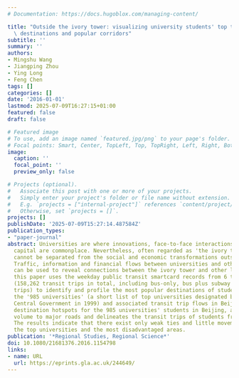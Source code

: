 ```yaml
---
# Documentation: https://docs.hugoblox.com/managing-content/

title: "Outside the ivory tower: visualizing university students' top transit-trip\
  \ destinations and popular corridors"
subtitle: ''
summary: ''
authors:
- Mingshu Wang
- Jiangping Zhou
- Ying Long
- Feng Chen
tags: []
categories: []
date: '2016-01-01'
lastmod: 2025-07-09T16:27:15+01:00
featured: false
draft: false

# Featured image
# To use, add an image named `featured.jpg/png` to your page's folder.
# Focal points: Smart, Center, TopLeft, Top, TopRight, Left, Right, BottomLeft, Bottom, BottomRight.
image:
  caption: ''
  focal_point: ''
  preview_only: false

# Projects (optional).
#   Associate this post with one or more of your projects.
#   Simply enter your project's folder or file name without extension.
#   E.g. `projects = ["internal-project"]` references `content/project/deep-learning/index.md`.
#   Otherwise, set `projects = []`.
projects: []
publishDate: '2025-07-09T15:27:14.487584Z'
publication_types:
- "paper-journal"
abstract: Universities are where innovations, face-to-face interactions and social
  capital are commonplace. Nevertheless, often regarded as 'the ivory tower', universities
  cannot be separated from the social and economic transformations outside of them.
  Traffic, information and financial flows between universities and other locations
  can be used to reveal connections between the ivory tower and other locales. Therefore,
  this paper uses the weekday public transit smartcard records from 6 to 9 April 2010
  (158,262 transit trips in total, including bus-only, bus plus subway and subway-only
  trips) to identify and profile the most popular destinations of student riders from
  the '985 universities' (a short list of top universities designated by the Chinese
  Central Government in 1999) and associated transit trip flows in Beijing. It identifies
  destination hotspots for the 985 universities' students in Beijing, allocates traffic
  volume to major roads and delineates the transit trips of students from each campus.
  The results indicate that there exist only weak ties and little movement between
  the top universities and the most disadvantaged areas.
publication: '*Regional Studies, Regional Science*'
doi: 10.1080/21681376.2016.1154798
links:
- name: URL
  url: https://eprints.gla.ac.uk/244649/
---
```

